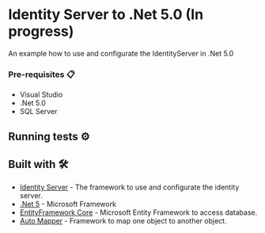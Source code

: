 # Identity Server to .Net 5.0 (In progress)
An example how to use and configurate the IdentityServer in .Net 5.0

### Pre-requisites 📋

* Visual Studio
* .Net 5.0
* SQL Server

## Running tests ⚙️


## Built with 🛠️

* [Identity Server](https://duendesoftware.com/) - The framework to use and configurate the identity server.
* [.Net 5](https://dotnet.microsoft.com/download/dotnet/5.0) - Microsoft Framework
* [EntityFramework Core](https://docs.microsoft.com/es-es/ef/core/) - Microsoft Entity Framework to access database.
* [Auto Mapper](https://automapper.org/) - Framework to map one object to another object.
